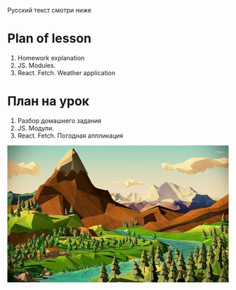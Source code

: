 Русский текст смотри ниже

# Plan of lesson <br/>
1. Homework explanation <br/>
2. JS. Modules.
3. React. Fetch. Weather application  <br/>


# План на урок <br/>
1. Разбор домашнего задания  <br/>
2. JS. Модули.
3. React. Fetch. Погодная аппликация  <br/>

<img src="https://github.com/ait-tr/cohort34.1/blob/main/front_end/lesson_25/polygon.jpg?raw=true" alt="Weather background"/>